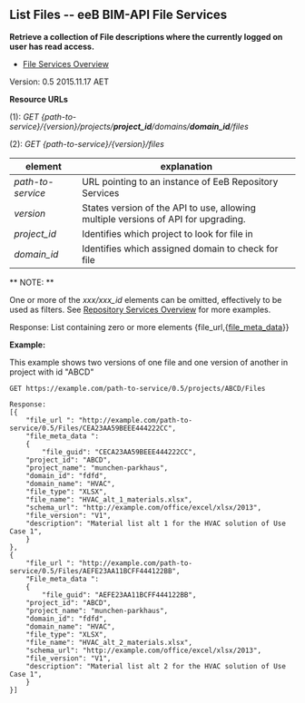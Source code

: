 ## List Files -- eeB BIM-API File Services

**Retrieve a collection of File descriptions where the currently logged on user has read access.**

* [File Services Overview](./file_service.md)

Version: 0.5 2015.11.17 AET


**Resource URLs** 

(1): *GET {path-to-service}/{version}/projects/**project_id**/domains/**domain_id**/files*

(2): *GET {path-to-service}/{version}/files*

element | explanation
--------|-----------|
*path-to-service*	|URL pointing to an instance of EeB Repository Services|
*version*	|States version of the API to use, allowing multiple versions of API for upgrading.
*project_id*	|Identifies which project to look for file in
*domain_id*	|Identifies which assigned domain to check for file 


** NOTE: **

One or more of the *xxx/xxx_id* elements can be omitted, effectively to be used as filters. See [Repository Services Overview](./README.md) for more examples.

Response: List containing zero or more elements {file_url,{[file_meta_data](./a_schemata/file_meta_data.md)}} 

**Example:**

This example shows two versions of one file and one version of another in project with id "ABCD"

```
GET https://example.com/path-to-service/0.5/projects/ABCD/Files

Response:
[{
    "file_url ": "http://example.com/path-to-service/0.5/Files/CEA23AA59BEEE444222CC",
    "file_meta_data ":
    {
        "file_guid": "CECA23AA59BEEE444222CC",
	"project_id": "ABCD",
	"project_name": "munchen-parkhaus",
	"domain_id": "fdfd",
	"domain_name": "HVAC",
	"file_type": "XLSX",
	"file_name": "HVAC_alt_1_materials.xlsx",
	"schema_url": "http://example.com/office/excel/xlsx/2013",
	"file_version": "V1",
	"description": "Material list alt 1 for the HVAC solution of Use Case 1",
    }
},
{
    "file_url ": "http://example.com/path-to-service/0.5/Files/AEFE23AA11BCFF444122BB",
    "File_meta_data ":
    {
        "file_guid": "AEFE23AA11BCFF444122BB",
	"project_id": "ABCD",
	"project_name": "munchen-parkhaus",
	"domain_id": "fdfd",
	"domain_name": "HVAC",
	"file_type": "XLSX",
	"file_name": "HVAC_alt_2_materials.xlsx",
	"schema_url": "http://example.com/office/excel/xlsx/2013",
	"file_version": "V1",
	"description": "Material list alt 2 for the HVAC solution of Use Case 1",
    }
}]
```
